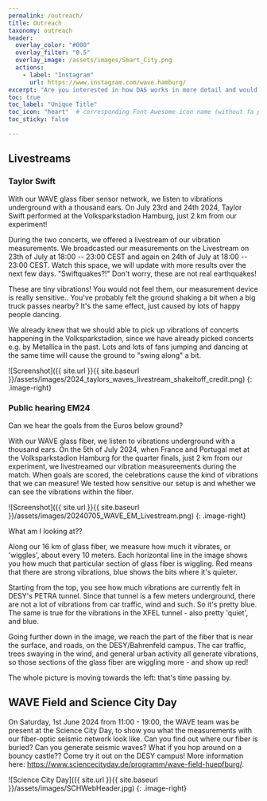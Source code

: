 ```yaml
---
permalink: /outreach/
title: Outreach
taxonomy: outreach
header:
  overlay_color: "#000"
  overlay_filter: "0.5"
  overlay_image: /assets/images/Smart_City.png
  actions:
    - label: "Instagram"
      url: https://www.instagram.com/wave.hamburg/
excerpt: "Are you interested in how DAS works in more detail and would like a brief explanation? Then take a look at our Instagram channel, where we publish short videos and other content. "
toc: true
toc_label: "Unique Title"
toc_icon: "heart"  # corresponding Font Awesome icon name (without fa prefix)
toc_sticky: false

---
```



## Livestreams 

### Taylor Swift

With our WAVE glass fiber sensor network, we listen to vibrations underground with a thousand ears. On July 23rd and 24th 2024, Taylor Swift performed at the Volksparkstadion Hamburg, just 2 km from our experiment!

During the two concerts, we offered a livestream of our vibration measurements.
We broadcasted our measurements on the Livestream on 23th of July at 18:00 -- 23:00 CEST
and again on 24th of July at 18:00 -- 23:00 CEST.
Watch this space, we will update with more results over the next few days.
"Swiftquakes?!" Don't worry, these are not real earthquakes!

These are tiny vibrations! You would not feel them, our measurement device is really sensitive..
You've probably felt the ground shaking a bit when a big truck passes nearby? It's the same effect, just caused by lots of happy people dancing.

We already knew that we should able to pick up vibrations of concerts happening in the Volksparkstadion, since we have already picked concerts e.g. by Metallica in the past. Lots and lots of fans jumping and dancing at the same time will cause the ground to "swing along" a bit.

![Screenshot]({{ site.url }}{{ site.baseurl }}/assets/images/2024_taylors_waves_livestream_shakeitoff_credit.png)
{: .image-right}

### Public hearing EM24 

Can we hear the goals from the Euros below ground?

With our WAVE glass fiber, we listen to vibrations underground with a thousand ears. On the 5th of July 2024, when France and Portugal met at the Volksparkstadion Hamburg for the quarter finals, just 2 km from our experiment, we livestreamed our vibration measureements during the match. When goals are scored, the celebrations cause the kind of vibrations that we can measure! We tested how sensitive our setup is and whether we can see the vibrations within the fiber.

![Screenshot]({{ site.url }}{{ site.baseurl }}/assets/images/20240705_WAVE_EM_Livestream.png)
{: .image-right}

What am I looking at??

Along our 16 km of glass fiber, we measure how much it vibrates, or 'wiggles', about every 10 meters. Each horizontal line in the image shows you how much that particular section of glass fiber is wiggling. Red means that there are strong vibrations, blue shows the bits where it's quieter.

Starting from the top, you see how much vibrations are currently felt in DESY's PETRA tunnel. Since that tunnel is a few meters underground, there are not a lot of vibrations from car traffic, wind and such. So it's pretty blue. The same is true for the vibrations in the XFEL tunnel - also pretty 'quiet', and blue.

Going further down in the image, we reach the part of the fiber that is near the surface, and roads, on the DESY/Bahrenfeld campus. The car traffic, trees swaying in the wind, and general urban activity all generate vibrations, so those sections of the glass fiber are wiggling more - and show up red!

The whole picture is moving towards the left: that's time passing by.


## WAVE Field and Science City Day

On Saturday, 1st June 2024 from 11:00 - 19:00, the WAVE team was be present at the Science City Day, to show you what the measurements with our fiber-optic seismic network look like. Can you find out where our fiber is buried? Can you generate seismic waves? What if you hop around on a bouncy castle?? Come try it out on the DESY campus! More information here: https://www.sciencecityday.de/programm/wave-field-huepfburg/.

![Science City Day]({{ site.url }}{{ site.baseurl }}/assets/images/SCHWebHeader.jpg)
{: .image-right}

